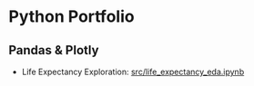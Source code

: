# Python Portfolio

## Pandas & Plotly

- Life Expectancy Exploration: [src/life_expectancy_eda.ipynb](https://nbviewer.org/github/MilanS91/Python-Portfolio/blob/main/src/life_expectancy_eda.ipynb)
